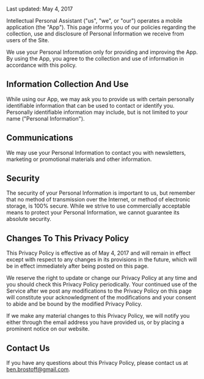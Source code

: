 Last updated: May 4, 2017

Intellectual Personal Assistant ("us", "we", or "our") operates a mobile application (the "App"). This page informs you of our policies regarding the collection, use and disclosure of Personal Information we receive from users of the Site.

We use your Personal Information only for providing and improving the App. By using the App, you agree to the collection and use of information in accordance with this policy.

## Information Collection And Use

While using our App, we may ask you to provide us with certain personally identifiable information that can be used to contact or identify you. Personally identifiable information may include, but is not limited to your name ("Personal Information").

## Communications

We may use your Personal Information to contact you with newsletters, marketing or promotional materials and other information.

## Security

The security of your Personal Information is important to us, but remember that no method of transmission over the Internet, or method of electronic storage, is 100% secure. While we strive to use commercially acceptable means to protect your Personal Information, we cannot guarantee its absolute security.

## Changes To This Privacy Policy

This Privacy Policy is effective as of May 4, 2017 and will remain in effect except with respect to any changes in its provisions in the future, which will be in effect immediately after being posted on this page.

We reserve the right to update or change our Privacy Policy at any time and you should check this Privacy Policy periodically. Your continued use of the Service after we post any modifications to the Privacy Policy on this page will constitute your acknowledgment of the modifications and your consent to abide and be bound by the modified Privacy Policy.

If we make any material changes to this Privacy Policy, we will notify you either through the email address you have provided us, or by placing a prominent notice on our website.

## Contact Us

If you have any questions about this Privacy Policy, please contact us at ben.brostoff@gmail.com.
